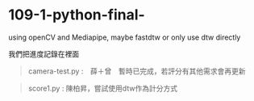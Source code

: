 # 109-1-python-final-
using openCV and Mediapipe, maybe fastdtw or only use dtw directly

我們把進度記錄在裡面
>camera-test.py :　薛＋曾　暫時已完成，若評分有其他需求會再更新

>score1.py : 陳柏昇，嘗試使用dtw作為計分方式
